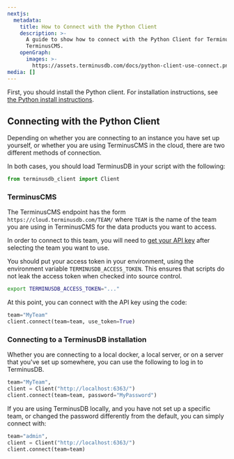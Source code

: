```yaml
---
nextjs:
  metadata:
    title: How to Connect with the Python Client
    description: >-
      A guide to show how to connect with the Python Client for TerminusDB and
      TerminusCMS.
    openGraph:
      images: >-
        https://assets.terminusdb.com/docs/python-client-use-connect.png
media: []
---
```


First, you should install the Python client. For installation instructions, see [the Python install instructions](/docs/install-the-python-client/).

## Connecting with the Python Client

Depending on whether you are connecting to an instance you have set up yourself, or whether you are using TerminusCMS in the cloud, there are two different methods of connection.

In both cases, you should load TerminusDB in your script with the following:

```python
from terminusdb_client import Client
```

### TerminusCMS

The TerminusCMS endpoint has the form `https://cloud.terminusdb.com/TEAM/` where `TEAM` is the name of the team you are using in TerminusCMS for the data products you want to access.

In order to connect to this team, you will need to [get your API key](/docs/how-to-connect-terminuscms/) after selecting the team you want to use.

You should put your access token in your environment, using the environment variable `TERMINUSDB_ACCESS_TOKEN`. This ensures that scripts do not leak the access token when checked into source control.

```bash
export TERMINUSDB_ACCESS_TOKEN="..."
```

At this point, you can connect with the API key using the code:

```python
team="MyTeam"
client.connect(team=team, use_token=True)
```

### Connecting to a TerminusDB installation

Whether you are connecting to a local docker, a local server, or on a server that you've set up somewhere, you can use the following to log in to TerminusDB.

```python
team="MyTeam",
client = Client("http://localhost:6363/")
client.connect(team=team, password="MyPassword")
```

If you are using TerminusDB locally, and you have not set up a specific team, or changed the password differently from the default, you can simply connect with:

```python
team="admin",
client = Client("http://localhost:6363/")
client.connect(team=team)
```